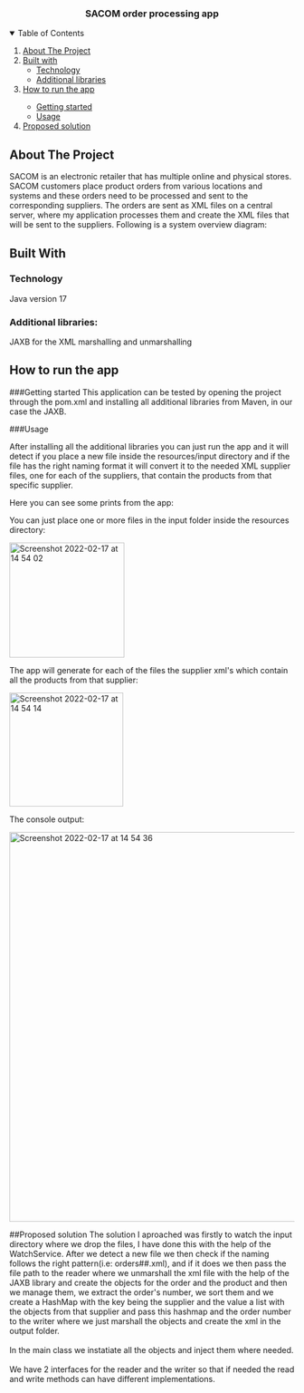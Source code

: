 <!-- PROJECT LOGO -->


<h3 align="center"> SACOM order processing app </h3>



<!-- TABLE OF CONTENTS -->
<details open="open">
  <summary>Table of Contents</summary>
  <ol>
    <li>
      <a href="#about-the-project">About The Project</a>
    </li>
    <li>
      <a href="#built-with">Built with</a>
      <ul>
        <li><a href="#technology">Technology</a></li>
        <li><a href="#additional-libraries">Additional libraries</a></li>
      </ul>
    </li>
    <li><a href="#how-to-run-the-app">How to run the app</a></li>
      <ul>
        <li><a href="#getting-started">Getting started</a></li>
        <li><a href="#usage">Usage</a></li>
      </ul>
    <li><a href="#proposed-solution">Proposed solution</a></li>
  </ol>
</details>



<!-- ABOUT THE PROJECT -->
## About The Project

SACOM is an electronic retailer that has multiple online and physical stores.</br>
SACOM customers place product orders from various locations and systems and these orders need to be
processed and sent to the corresponding suppliers.
The orders are sent as XML files on a central server, where my application processes them and
create the XML files that will be sent to the suppliers. Following is a system overview diagram:


## Built With

### Technology
Java version 17

### Additional libraries:
JAXB for the XML marshalling and unmarshalling




<!-- How to run the app -->
## How to run the app

###Getting started
This application can be tested by opening the project through the pom.xml and installing all additional libraries from Maven, in our case the JAXB.

###Usage

After installing all the additional libraries you can just run the app and it will detect if you place a new file inside the resources/input directory and if the file 
has the right naming format it will convert it to the needed XML supplier files, one for each of the suppliers, that contain the products from that specific supplier.

Here you can see some prints from the app: </br>
<p>You can just place one or more files in the input folder inside the resources directory:</p>
<img width="203" alt="Screenshot 2022-02-17 at 14 54 02" src="https://user-images.githubusercontent.com/37214035/154486252-318a0dd8-0ea0-4f12-a495-5b754501f83c.png">

<p>The app will generate for each of the files the supplier xml's which contain all the products from that supplier:</p>
<img width="201" alt="Screenshot 2022-02-17 at 14 54 14" src="https://user-images.githubusercontent.com/37214035/154486279-be778918-40f3-4ce0-b0a5-3e35bc95c858.png">

<p>The console output:</p>
<img width="688" alt="Screenshot 2022-02-17 at 14 54 36" src="https://user-images.githubusercontent.com/37214035/154486301-df0ddaa9-8e39-4207-8953-f900f23ab250.png">



<!-- Proposed solution -->
##Proposed solution
The solution I aproached was firstly to watch the input directory where we drop the files, I have done this 
with the help of the WatchService. After we detect a new file we then check if the naming follows the right pattern(i.e: orders##.xml), and if it does we then pass the file path to the reader
where we unmarshall the xml file with the help of the JAXB library and create the objects for the order and the product and then we manage them, we extract the order's number, 
we sort them and we create a HashMap with the key being the supplier and the value
a list with the objects from that supplier and pass this hashmap and the order number to the writer where we just marshall the objects and create the xml in the output folder.
</br>
</br>
In the main class we instatiate all the objects and inject them where needed.
</br>
</br>
We have 2 interfaces for the reader and the writer so that if needed the read and write methods can have different implementations. 






